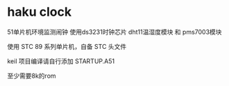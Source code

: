 # haku clock

51单片机环境监测闹钟 使用ds3231时钟芯片 dht11温湿度模块 和 pms7003模块

使用 STC 89 系列单片机，自备 STC 头文件

keil 项目编译请自行添加 STARTUP.A51

至少需要8k的rom

